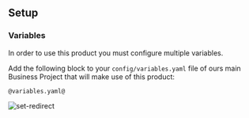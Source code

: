 ## Setup
### Variables  
In order to use this product you must configure multiple variables.
      
Add the following block to your `config/variables.yaml` file of ours
main Business Project that will make use of this product:
      
```
@variables.yaml@
```
![set-redirect](image.png)